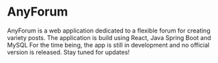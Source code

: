 # AnyForum
AnyForum is a web application dedicated to a flexible forum for creating variety posts.
The application is build using React, Java Spring Boot and MySQL
For the time being, the app is still in development and no official version is released. Stay tuned for updates!